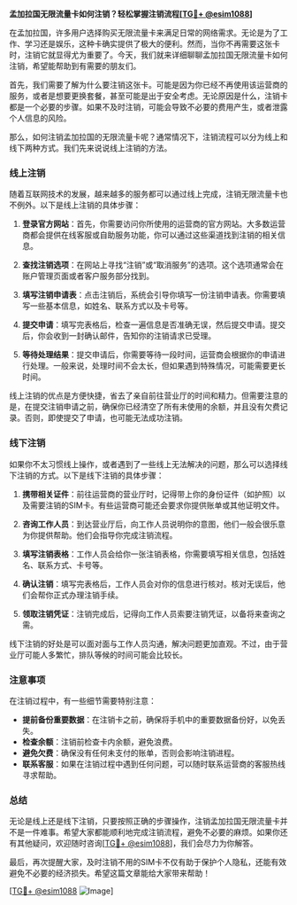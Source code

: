 **孟加拉国无限流量卡如何注销？轻松掌握注销流程[[TG💪+ @esim1088](https://t.me/s/esim1088)]**

在孟加拉国，许多用户选择购买无限流量卡来满足日常的网络需求。无论是为了工作、学习还是娱乐，这种卡确实提供了极大的便利。然而，当你不再需要这张卡时，注销它就显得尤为重要了。今天，我们就来详细聊聊孟加拉国无限流量卡如何注销，希望能帮助到有需要的朋友们。

首先，我们需要了解为什么要注销这张卡。可能是因为你已经不再使用该运营商的服务，或者是想要更换套餐，甚至可能是出于安全考虑。无论原因是什么，注销卡都是一个必要的步骤。如果不及时注销，可能会导致不必要的费用产生，或者泄露个人信息的风险。

那么，如何注销孟加拉国的无限流量卡呢？通常情况下，注销流程可以分为线上和线下两种方式。我们先来说说线上注销的方法。

### 线上注销

随着互联网技术的发展，越来越多的服务都可以通过线上完成，注销无限流量卡也不例外。以下是线上注销的具体步骤：

1. **登录官方网站**：首先，你需要访问你所使用的运营商的官方网站。大多数运营商都会提供在线客服或自助服务功能，你可以通过这些渠道找到注销的相关信息。

2. **查找注销选项**：在网站上寻找“注销”或“取消服务”的选项。这个选项通常会在账户管理页面或者客户服务部分找到。

3. **填写注销申请表**：点击注销后，系统会引导你填写一份注销申请表。你需要填写一些基本信息，如姓名、联系方式以及卡号等。

4. **提交申请**：填写完表格后，检查一遍信息是否准确无误，然后提交申请。提交后，你会收到一封确认邮件，告知你的注销请求已受理。

5. **等待处理结果**：提交申请后，你需要等待一段时间，运营商会根据你的申请进行处理。一般来说，处理时间不会太长，但如果遇到特殊情况，可能需要更长时间。

线上注销的优点是方便快捷，省去了亲自前往营业厅的时间和精力。但需要注意的是，在提交注销申请之前，确保你已经清空了所有未使用的余额，并且没有欠费记录。否则，即使提交了申请，也可能无法成功注销。

### 线下注销

如果你不太习惯线上操作，或者遇到了一些线上无法解决的问题，那么可以选择线下注销的方式。以下是线下注销的具体步骤：

1. **携带相关证件**：前往运营商的营业厅时，记得带上你的身份证件（如护照）以及需要注销的SIM卡。有些运营商可能还会要求你提供账单或其他证明文件。

2. **咨询工作人员**：到达营业厅后，向工作人员说明你的意图，他们一般会很乐意为你提供帮助。他们会指导你完成注销流程。

3. **填写注销表格**：工作人员会给你一张注销表格，你需要填写相关信息，包括姓名、联系方式、卡号等。

4. **确认注销**：填写完表格后，工作人员会对你的信息进行核对。核对无误后，他们会帮你正式办理注销手续。

5. **领取注销凭证**：注销完成后，记得向工作人员索要注销凭证，以备将来查询之需。

线下注销的好处是可以面对面与工作人员沟通，解决问题更加直观。不过，由于营业厅可能人多繁忙，排队等候的时间可能会比较长。

### 注意事项

在注销过程中，有一些细节需要特别注意：

- **提前备份重要数据**：在注销卡之前，确保将手机中的重要数据备份好，以免丢失。
- **检查余额**：注销前检查卡内余额，避免浪费。
- **避免欠费**：确保没有任何未支付的账单，否则会影响注销进程。
- **联系客服**：如果在注销过程中遇到任何问题，可以随时联系运营商的客服热线寻求帮助。

### 总结

无论是线上还是线下注销，只要按照正确的步骤操作，注销孟加拉国无限流量卡并不是一件难事。希望大家都能顺利地完成注销流程，避免不必要的麻烦。如果你还有其他疑问，欢迎随时咨询[[TG💪+ @esim1088](https://t.me/s/esim1088)]，我们会尽力为你解答。

最后，再次提醒大家，及时注销不用的SIM卡不仅有助于保护个人隐私，还能有效避免不必要的经济损失。希望这篇文章能给大家带来帮助！

[[TG💪+ @esim1088](https://t.me/s/esim1088) ![Image](https://i.postimg.cc/4NQfJmqS/Snipaste-2025-05-13-00-14-12.png)]